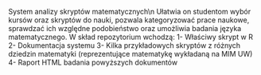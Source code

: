 System analizy skryptów matematycznych\n
Ułatwia on studentom wybór kursów oraz skryptów do nauki, pozwala kategoryzować prace naukowe, sprawdzać ich względne podobieństwo oraz umożliwia badania języka matematycznego.
W skład repozytorium wchodzą:
1- Właściwy skrypt w R
2- Dokumentacja systemu
3- Kilka przykładowych skryptów z różnych dziedzin matematyki (reprezentujące matematykę wykładaną na MIM UW)
4- Raport HTML badania powyższych dokumentów
